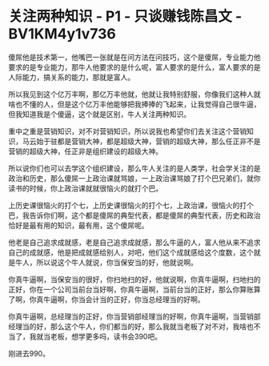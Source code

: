 # 关注两种知识 - P1 - 只谈赚钱陈昌文 - BV1KM4y1v736

傻屌他是技术第一，他嘴巴一张就是在问方法在问技巧，这个是傻屌，专业能力他要求的是专业能力，那牛人他要求的是什么呢，富人要求的是什么，富人要求的是人际能力，搞关系的能力，那就是富人。

所以我见到这个亿万丰啊，那亿万丰他就，他就让我特别舒服，你像我们这种人就啥也不懂的人，但是这个亿万丰他能够把我捧捧的飞起来，让我觉得自己很牛逼，但我知道我是个傻逼，这个就是区别，牛人关注两种知识。

重中之重是营销知识，对不对营销知识，所以说我也希望你们去关注这个营销知识，马云始于驻都是营销大神，都是超级大神，营销的超级大神，那么任正非不是营销的超级大神，任正非是组织建设的超级大神。

所以说你们也可以去学这个组织建设，那么牛人关注的是人类学，社会学关注的是政治和历史，那么傻屌一上政治课就骂娘，一上政治课骂娘了打个巴兄弟们，就你读书的时候，你上政治课就就很恼火的就打个巴。

上历史课很恼火的打个七，上历史课很恼火的打个七，上政治课，很恼火的打个巴，我告诉你们啊，这个都是傻屌的典型代表，都是傻屌的典型代表，历史和政治恰好是最有用的知识，最有用，这个傻屌呢。

他老是自己追求成就感，老是自己追求成就感，那么牛逼的人，富人他从来不追求自己的成就感，他是把成就感给别人，对吧，他们这个成就感给这个度数，这个就是牛人，所以说这个牛人就说，你当保安当的好，他就说啊。

你真牛逼啊，当保安当的很好，你扫地扫的好，他就说啊，你真牛逼啊，扫地扫的正好，你在一个公司当前台当好啊，你真牛逼啊，当前台当的正好，那么你算账算了啊，你真牛逼啊，你当会计当的正好，你当总经理当的好啊。

你真牛逼啊，总经理当的正好，你当营销部经理当的好啊，你真牛逼啊，当营销部经理当的好，那么这个牛人，你们都当的好，那么我就当老板了对不对，我啥也不当了，我就当老板，想学更多吗，读书会390吧。

刚进去990。